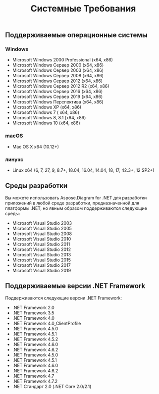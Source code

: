 ﻿---
title: Системные Требования
type: docs
weight: 30
url: /ru/net/system-requirements/
description: В этом разделе перечислены поддерживаемые операционные системы, которые необходимы разработчику для успешной работы Aspose.Diagram for .NET.
---
## **Поддерживаемые операционные системы**
### **Windows**
- Microsoft Windows 2000 Professional (x64, x86)
- Microsoft Windows Сервер 2000 (x64, x86)
- Microsoft Windows Сервер 2003 (x64, x86)
- Microsoft Windows Сервер 2008 (x64, x86)
- Microsoft Windows Сервер 2012 (x64, x86)
- Microsoft Windows Сервер 2012 R2 (x64, x86)
- Microsoft Windows Сервер 2016 (x64, x86)
- Microsoft Windows Сервер 2019 (x64, x86)
- Microsoft Windows Перспектива (x64, x86)
- Microsoft Windows XP (x64, x86)
- Microsoft Windows 7 ( х64, х86)
- Microsoft Windows 8, 8.1 (х64, х86)
- Microsoft Windows 10 (х64, х86)
### **macOS**
- Mac OS X x64 (10.12+)
### **линукс**
- Linux x64 (6, 7, 27, 9, 8.7+, 18.04, 16.04, 14.04, 18, 17, 42.3+, 12 SP2+)
## **Среды разработки**
Вы можете использовать Aspose.Diagram for .NET для разработки приложений в любой среде разработки, предназначенной для платформы .NET, но явным образом поддерживаются следующие среды:

- Microsoft Visual Studio 2003
- Microsoft Visual Studio 2005
- Microsoft Visual Studio 2008
- Microsoft Visual Studio 2010
- Microsoft Visual Studio 2011
- Microsoft Visual Studio 2012
- Microsoft Visual Studio 2013
- Microsoft Visual Studio 2015
- Microsoft Visual Studio 2017
- Microsoft Visual Studio 2019
## **Поддерживаемые версии .NET Framework**
Поддерживаются следующие версии .NET Framework:

- .NET Framework 2.0
- .NET Framework 3.5
- .NET Framework 4.0
- .NET Framework 4.0_ClientProfile
- .NET Framework 4.5.0
- .NET Framework 4.5.1
- .NET Framework 4.5.2
- .NET Framework 4.6.0
- .NET Framework 4.6.2
- .NET Framework 4.5.0
- .NET Framework 4.5.1
- .NET Framework 4.6.0
- .NET Framework 4.6.2
- .NET Framework 4.7
- .NET Framework 4.7.2
- .NET Стандарт 2.0 (.NET Core 2.0/2.1)
